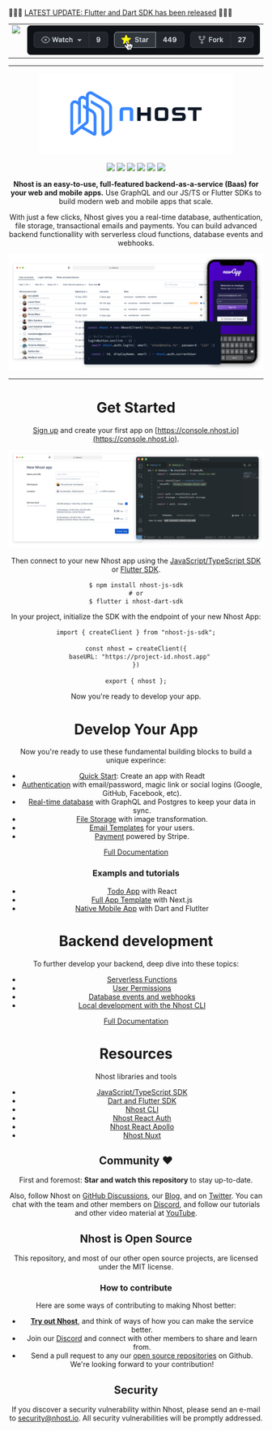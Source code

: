 🎉🎉🎉 [LATEST UPDATE: Flutter and Dart SDK has been released](https://nhost.io/blog/beta-support-for-dart-and-flutter-on-nhost) 🎉🎉🎉

<table>
  <tr>
    <td valign="top">
    <img src="https://reporoster.com/stars/nhost/nhost" />
    </td>
    <td valign="top">
      <img src="assets/follow-us-banner.png" />
    </td>
  </tr>
</table>

<hr />

<div align="center">

![Nhost](assets/logo.png)

<p>
  <!-- <div style="padding: 5px"><img src="https://img.shields.io/github/stars/nhost/nhost?colorB=7289da" /></div> -->
  <img src="https://img.shields.io/discord/552499021260914688?label=Discord&logo=Discord&colorB=7289da" />
  <img src="https://img.shields.io/github/license/Naereen/StrapDown.js.svg" />
  <img src="https://img.shields.io/docker/pulls/nhost/hasura-backend-plus" />
  <img src="https://img.shields.io/twitter/follow/nhostio?style=social" />
  <img src="https://badgen.net/badge/Open%20Source%3F/Yes%21/blue?icon=github" />
  <img src="https://img.shields.io/github/contributors/nhost/nhost" />
</p>

**Nhost is an easy-to-use, full-featured backend-as-a-service (Baas) for your web and mobile apps.** Use GraphQL and our JS/TS or Flutter SDKs to build modern web and mobile apps that scale.

With just a few clicks, Nhost gives you a real-time database, authentication, file storage, transactional emails and payments. You can build advanced backend functionallity with serverless cloud functions, database events and webhooks.

![Nhost](assets/hero-image.png)

<hr />

# Get Started

[Sign up](https://console.nhost.io) and create your first app on [https://console.nhost.io](https://console.nhost.io).

![Nhost](assets/get-started.png)

Then connect to your new Nhost app using the [JavaScript/TypeScript SDK]() or [Flutter SDK]().

```
$ npm install nhost-js-sdk
# or
$ flutter i nhost-dart-sdk
```

In your project, initialize the SDK with the endpoint of your new Nhost App:

```
import { createClient } from "nhost-js-sdk";

const nhost = createClient({
  baseURL: "https://project-id.nhost.app"
})

export { nhost };
```

Now you're ready to develop your app.

# Develop Your App

Now you're ready to use these fundamental building blocks to build a unique experince:

- [Quick Start](): Create an app with Readt
- [Authentication]() with email/password, magic link or social logins (Google, GitHub, Facebook, etc).
- [Real-time database]() with GraphQL and Postgres to keep your data in sync.
- [File Storage]() with image transformation.
- [Email Templates]() for your users.
- [Payment]() powered by Stripe.

[Full Documentation](https://docs.nhost.io)

### Exampls and tutorials

- [Todo App]() with React
- [Full App Template]() with Next.js
- [Native Mobile App]() with Dart and Flutlter

# Backend development

To further develop your backend, deep dive into these topics:

- [Serverless Functions](https://docs.nhost.io/custom-api)
- [User Permissions](https://docs.nhost.io/hasura/permissions)
- [Database events and webhooks](https://docs.nhost.io/hasura/event-triggers)
- [Local development with the Nhost CLI](https://docs.nhost.io/cli)

[Full Documentation](https://docs.nhost.io)

# Resources

Nhost libraries and tools

- [JavaScript/TypeScript SDK](https://docs.nhost.io/libraries/nhost-js-sdk)
- [Dart and Flutter SDK](https://github.com/nhost/nhost-dart)
- [Nhost CLI](https://docs.nhost.io/cli)
- [Nhost React Auth](https://docs.nhost.io/libraries/react-auth)
- [Nhost React Apollo](https://docs.nhost.io/libraries/react-apollo)
- [Nhost Nuxt](https://docs.nhost.io/libraries/nhost-nuxt)

## Community ❤️

First and foremost: **Star and watch this repository** to stay up-to-date.

Also, follow Nhost on [GitHub Discussions](https://github.com/nhost/nhost/discussions), our [Blog](https://nhost.io/blog), and on [Twitter](https://twitter.com/nhostio). You can chat with the team and other members on [Discord](https://discord.com/invite/9V7Qb2U), and follow our tutorials and other video material at [YouTube](https://www.youtube.com/channel/UCJ7irtvV9Y0EQMxpabb6ntg?view_as=subscriber).

## Nhost is Open Source

This repository, and most of our other open source projects, are licensed under the MIT license.

### How to contribute

Here are some ways of contributing to making Nhost better:

- **[Try out Nhost]()**, and think of ways of how you can make the service better.
- Join our [Discord]() and connect with other members to share and learn from.
- Send a pull request to any our [open source repositories](https://github.com/nhost) on Github. We're looking forward to your contribution!

## Security

If you discover a security vulnerability within Nhost, please send an e-mail to [security@nhost.io](mailto:security@nhost.io). All security vulnerabilities will be promptly addressed.
